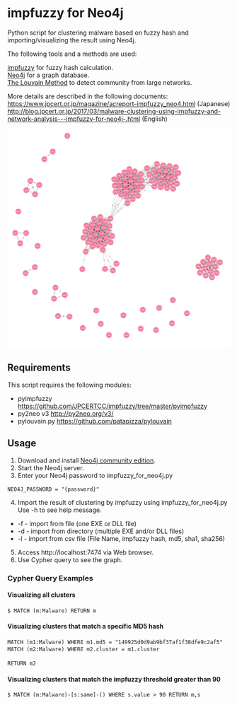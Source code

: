 # impfuzzy for Neo4j
  Python script for clustering malware based on fuzzy hash and importing/visualizing the result using Neo4j.

  The following tools and a methods are used:

  [impfuzzy](https://github.com/JPCERTCC/impfuzzy) for fuzzy hash calculation.  
  [Neo4j](https://neo4j.com) for a graph database.  
  [The Louvain Method](http://perso.uclouvain.be/vincent.blondel/research/louvain.html) to detect community from large networks.  

  More details are described in the following documents:   
  https://www.jpcert.or.jp/magazine/acreport-impfuzzy_neo4.html (Japanese)   
  http://blog.jpcert.or.jp/2017/03/malware-clustering-using-impfuzzy-and-network-analysis---impfuzzy-for-neo4j-.html (English)   

  ![impfuzzy for Neo4j sample](images/sample.png)

## Requirements
  This script requires the following modules:

  * pyimpfuzzy https://github.com/JPCERTCC/impfuzzy/tree/master/pyimpfuzzy
  * py2neo v3 http://py2neo.org/v3/
  * pylouvain.py https://github.com/patapizza/pylouvain

## Usage
1. Download and install [Neo4j community edition](https://neo4j.com/download/).  
2. Start the Neo4j server.  
3. Enter your Neo4j password to impfuzzy_for_neo4j.py  
  ```
  NEO4J_PASSWORD = "{password}"
  ```
4. Import the result of clustering by impfuzzy using impfuzzy_for_neo4j.py  
  Use -h to see help message.  

  * -f - import from file (one EXE or DLL file)
  * -d - import from directory (multiple EXE and/or DLL files)
  * -l - import from csv file (File Name, impfuzzy hash, md5, sha1, sha256)

5. Access http://localhost:7474 via Web browser.  
6. Use Cypher query to see the graph.  

### Cypher Query Examples
#### Visualizing all clusters
```
$ MATCH (m:Malware) RETURN m
```
#### Visualizing clusters that match a specific MD5 hash
```
MATCH (m1:Malware) WHERE m1.md5 = "149925d0d9ab9bf37af1f38dfe9c2af5"
MATCH (m2:Malware) WHERE m2.cluster = m1.cluster

RETURN m2
```
#### Visualizing clusters that match the impfuzzy threshold greater than 90
```
$ MATCH (m:Malware)-[s:same]-() WHERE s.value > 90 RETURN m,s
```
